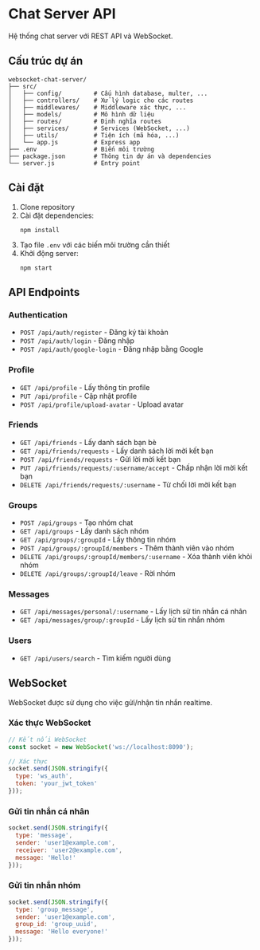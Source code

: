 # Chat Server API

Hệ thống chat server với REST API và WebSocket.

## Cấu trúc dự án

```
websocket-chat-server/
├── src/
│   ├── config/         # Cấu hình database, multer, ...
│   ├── controllers/    # Xử lý logic cho các routes
│   ├── middlewares/    # Middleware xác thực, ...
│   ├── models/         # Mô hình dữ liệu
│   ├── routes/         # Định nghĩa routes
│   ├── services/       # Services (WebSocket, ...)
│   ├── utils/          # Tiện ích (mã hóa, ...)
│   └── app.js          # Express app
├── .env                # Biến môi trường
├── package.json        # Thông tin dự án và dependencies
└── server.js           # Entry point
```

## Cài đặt

1. Clone repository
2. Cài đặt dependencies:
   ```
   npm install
   ```
3. Tạo file `.env` với các biến môi trường cần thiết
4. Khởi động server:
   ```
   npm start
   ```

## API Endpoints

### Authentication
- `POST /api/auth/register` - Đăng ký tài khoản
- `POST /api/auth/login` - Đăng nhập
- `POST /api/auth/google-login` - Đăng nhập bằng Google

### Profile
- `GET /api/profile` - Lấy thông tin profile
- `PUT /api/profile` - Cập nhật profile
- `POST /api/profile/upload-avatar` - Upload avatar

### Friends
- `GET /api/friends` - Lấy danh sách bạn bè
- `GET /api/friends/requests` - Lấy danh sách lời mời kết bạn
- `POST /api/friends/requests` - Gửi lời mời kết bạn
- `PUT /api/friends/requests/:username/accept` - Chấp nhận lời mời kết bạn
- `DELETE /api/friends/requests/:username` - Từ chối lời mời kết bạn

### Groups
- `POST /api/groups` - Tạo nhóm chat
- `GET /api/groups` - Lấy danh sách nhóm
- `GET /api/groups/:groupId` - Lấy thông tin nhóm
- `POST /api/groups/:groupId/members` - Thêm thành viên vào nhóm
- `DELETE /api/groups/:groupId/members/:username` - Xóa thành viên khỏi nhóm
- `DELETE /api/groups/:groupId/leave` - Rời nhóm

### Messages
- `GET /api/messages/personal/:username` - Lấy lịch sử tin nhắn cá nhân
- `GET /api/messages/group/:groupId` - Lấy lịch sử tin nhắn nhóm

### Users
- `GET /api/users/search` - Tìm kiếm người dùng

## WebSocket

WebSocket được sử dụng cho việc gửi/nhận tin nhắn realtime.

### Xác thực WebSocket
```javascript
// Kết nối WebSocket
const socket = new WebSocket('ws://localhost:8090');

// Xác thực
socket.send(JSON.stringify({
  type: 'ws_auth',
  token: 'your_jwt_token'
}));
```

### Gửi tin nhắn cá nhân
```javascript
socket.send(JSON.stringify({
  type: 'message',
  sender: 'user1@example.com',
  receiver: 'user2@example.com',
  message: 'Hello!'
}));
```

### Gửi tin nhắn nhóm
```javascript
socket.send(JSON.stringify({
  type: 'group_message',
  sender: 'user1@example.com',
  group_id: 'group_uuid',
  message: 'Hello everyone!'
}));
``` 